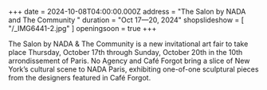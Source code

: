 +++
date = 2024-10-08T04:00:00.000Z
address = "The Salon by NADA and The Community "
duration = "Oct 17—20, 2024"
shopslideshow = [ "/_IMG6441-2.jpg" ]
openingsoon = true
+++

The Salon by NADA & The Community is a new invitational art fair to take place Thursday, October 17th through Sunday, October 20th in the 10th arrondissement of Paris. No Agency and Café Forgot bring a slice of New York’s cultural scene to NADA Paris, exhibiting one-of-one sculptural pieces from the designers featured in Café Forgot.
